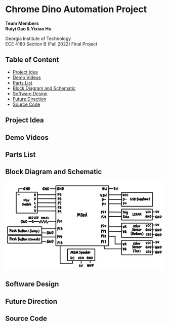 # Chrome Dino Automation Project

**Team Members** <br>
**Ruiyi Gao & Yixiao Hu** <br>

Georgia Institute of Technology <br>
ECE 4180 Section B (Fall 2022) Final Project

## Table of Content
* [Project Idea](#project-idea)
* [Demo Videos](#demo-videos)
* [Parts List](#parts-list)
* [Block Diagram and Schematic](#block-diagram-and-schematic)
* [Software Design](#software-design)
* [Future Direction](#future-direction)
* [Source Code](#source-code)

## Project Idea

## Demo Videos

## Parts List

## Block Diagram and Schematic
![block diagram](/docs/assets/block_diagram.jpg)

## Software Design

## Future Direction

## Source Code

